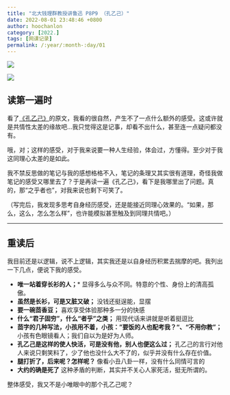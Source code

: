 ```yaml
---
title: "北大钱理群教授讲鲁迅 P8P9 （孔乙己）"
date: 2022-08-01 23:48:46 +0800
author: hoochanlon
category: [2022.]
tags: [网课记录]
permalink: /:year/:month-:day/01
---
```


![](https://i.imgtg.com/2022/08/02/rI56i.jpg)

![](https://i.imgtg.com/2022/08/02/rITbX.jpg)

<!-- more -->

## 读第一遍时

看了[《孔乙己》](https://read.lmeee.com/reader/g2gdqp/ofzt3f)的原文，我看的很自然，产生不了一点什么额外的感受。这或许就是共情性太差的缘故吧...我只觉得这是记事，却看不出什么，甚至连一点疑问都没有。

哦，对；这样的感受，对于我来说要一种人生经验，体会过，方懂得。至少对于我这同理心太差的是如此。

我不禁反思做的笔记与我的感想格格不入，笔记的条理又其实很有道理，奇怪我做笔记的感受又哪里去了？于是再读一遍《孔乙己》，看下是我哪里出了问题。真的，那“之乎者也”，对我来说也剩下可笑了。

（写完后，我发现多思考自身经历感受，还是能接近同理心效果的。“如果，那么，这么，怎么怎么样”，也许能模拟甚至触及到同理共情吧。）

---

## 重读后

我目前还是以逻辑，说不上逻辑，其实我还是以自身经历积累去揣摩的吧。我列出一下几点，便说下我的感受。

* **唯一站着穿长衫的人；*** 显得多么与众不同。特意的个性、身份上的清高孤傲。
* **虽然是长衫，可是又脏又破；** 没钱还挺逞能，显摆
* **要一碗茴香豆；** 喜欢享受体验那种多一分的快感
* **什么“君子固穷”，什么“者乎”之类；** 用现代话来讲就是听着挺逗比
* **茴字的几种写法，小孩用不着，小孩：”要饭的人也配考我？“、“不用你教”；** 小孩有色眼镜看人；我们自以为是好为人师。
* **孔乙己是这样的使人快活，可是没有他，别人也便这么过；** 孔乙己的言行对他人来说只剩笑料了，少了他也没什么大不了的，似乎并没有什么存在价值。
* **腿打折了，后来呢？怎样呢？** 像看小丑八卦一样，没有什么同情可言的
* **大约的确是死了** 这种矛盾的判断，其实并不关心人家死活，挺无所谓的。

整体感受，我又不是小唯眼中的那个孔乙己呢？